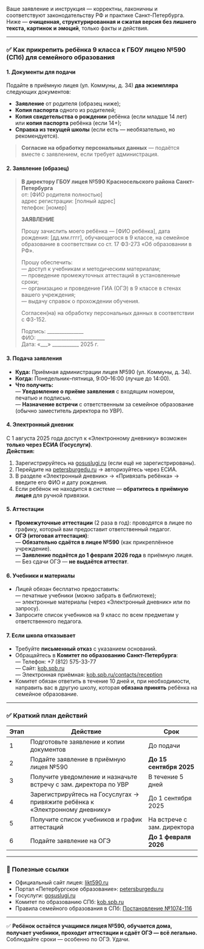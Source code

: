 Ваше заявление и инструкция — корректны, лаконичны и соответствуют законодательству РФ и практике Санкт-Петербурга. Ниже — **очищенная, структурированная и сжатая версия без лишнего текста, картинок и эмоций**, только факты и действия.

---

### ✅ **Как прикрепить ребёнка 9 класса к ГБОУ лицею №590 (СПб) для семейного образования**

#### **1. Документы для подачи**
Подайте в приёмную лицея (ул. Коммуны, д. 34) **два экземпляра** следующих документов:
- **Заявление** от родителя (образец ниже);
- **Копия паспорта** одного из родителей;
- **Копия свидетельства о рождении** ребёнка (если младше 14 лет) или **копия паспорта** ребёнка (если 14+);
- **Справка из текущей школы** (если есть — необязательно, но рекомендуется).

> **Согласие на обработку персональных данных** — подаётся вместе с заявлением, если требует администрация.

#### **2. Заявление (образец)**

> **В директору ГБОУ лицея №590 Красносельского района Санкт-Петербурга**  
> от: [ФИО родителя полностью]  
> адрес регистрации: [полный адрес]  
> телефон: [номер]  
>   
> **ЗАЯВЛЕНИЕ**  
>   
> Прошу зачислить моего ребёнка — [ФИО ребёнка], дата рождения: [дд.мм.гггг], обучающегося в 9 классе, на семейное образование в соответствии со ст. 17 ФЗ-273 «Об образовании в РФ».  
>   
> Прошу обеспечить:  
> — доступ к учебникам и методическим материалам;  
> — проведение промежуточных аттестаций в установленные сроки;  
> — организацию и проведение ГИА (ОГЭ) в 9 классе в стенах вашего учреждения;  
> — выдачу справок о прохождении обучения.  
>   
> Согласен(на) на обработку персональных данных в соответствии с ФЗ-152.  
>   
> Подпись: _______________  
> ФИО: ____________________________  
> Дата: «___» ___________ 2025 г.

#### **3. Подача заявления**
- **Куда:** Приёмная администрации лицея №590 (ул. Коммуны, д. 34).  
- **Когда:** Понедельник–пятница, 9:00–16:00 (лучше до 14:00).  
- **Что получить:**  
  — **Уведомление о приёме заявления** с входящим номером, печатью и подписью.  
  — **Назначение встречи** с ответственным за семейное образование (обычно заместитель директора по УВР).

#### **4. Электронный дневник**
С 1 августа 2025 года доступ к «Электронному дневнику» возможен **только через ЕСИА (Госуслуги)**.  
**Действия:**  
1. Зарегистрируйтесь на [gosuslugi.ru](https://www.gosuslugi.ru/) (если ещё не зарегистрированы).  
2. Перейдите на [petersburgedu.ru](https://petersburgedu.ru/) → авторизуйтесь через ЕСИА.  
3. В разделе «Электронный дневник» → «Привязать ребёнка» → введите его ФИО и дату рождения.  
4. Если ребёнок не находится в системе — **обратитесь в приёмную лицея** для ручной привязки.

#### **5. Аттестации**
- **Промежуточные аттестации** (2 раза в год): проводятся в лицее по графику, который вам предоставит ответственный педагог.  
- **ОГЭ (итоговая аттестация)**:  
  — **Обязательно сдаётся в лицее №590** (как прикреплённое учреждение).  
  — **Заявление подаётся до 1 февраля 2026 года** в приёмную лицея.  
  — Без сдачи ОГЭ — **не выдаётся аттестат**.

#### **6. Учебники и материалы**
- Лицей обязан бесплатно предоставить:  
  — печатные учебники (можно забрать в библиотеке);  
  — электронные материалы (через «Электронный дневник» или по запросу).  
- Запросите список учебников на 9 класс по всем предметам у ответственного педагога.

#### **7. Если школа отказывает**
- Требуйте **письменный отказ** с указанием оснований.  
- Обращайтесь в **Комитет по образованию Санкт-Петербурга**:  
  — Телефон: +7 (812) 575-33-77  
  — Сайт: [kob.spb.ru](https://www.kob.spb.ru)  
  — Электронная приёмная: [kob.spb.ru/contacts/reception](https://kob.spb.ru/contacts/reception)  
- Комитет обязан ответить в течение 10 дней и, при необходимости, направить вас в другую школу, которая **обязана принять** ребёнка на семейное образование.

---

### ✅ **Краткий план действий**
| Этап | Действие | Срок |
|------|----------|------|
| 1 | Подготовьте заявление и копии документов | До подачи |
| 2 | Подайте заявление в приёмную лицея №590 | **До 15 сентября 2025** |
| 3 | Получите уведомление и назначьте встречу с зам. директора по УВР | В течение 5 дней |
| 4 | Зарегистрируйтесь на Госуслугах → привяжите ребёнка к «Электронному дневнику» | До 1 сентября 2025 |
| 5 | Получите список учебников и график аттестаций | На встрече с зам. директора |
| 6 | Подайте заявление на ОГЭ | **До 1 февраля 2026** |

---

### 🔗 Полезные ссылки
- Официальный сайт лицея: [likt590.ru](https://likt590.ru/)  
- Портал «Петербургское образование»: [petersburgedu.ru](https://petersburgedu.ru/)  
- Госуслуги: [gosuslugi.ru](https://www.gosuslugi.ru/)  
- Комитет по образованию СПб: [kob.spb.ru](https://www.kob.spb.ru)  
- Правила семейного образования в СПб: [Постановление №1074-116](https://k-obr.spb.ru/napravleniya-deyatelnosti/obshee-obrazovanie/semejnoe-obrazovaniesamoobrazovanie/)  

---

✅ **Ребёнок остаётся учащимся лицея №590, обучается дома, получает учебники, проходит аттестации и сдаёт ОГЭ — всё легально.**  
Соблюдайте сроки — особенно по ОГЭ. Удачи.
